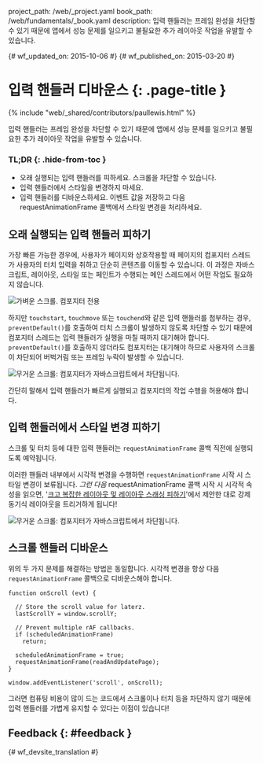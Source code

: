 project_path: /web/_project.yaml book_path: /web/fundamentals/_book.yaml description: 입력 핸들러는 프레임 완성을 차단할 수 있기 때문에 앱에서 성능 문제를 일으키고 불필요한 추가 레이아웃 작업을 유발할 수 있습니다.

{# wf_updated_on: 2015-10-06 #} {# wf_published_on: 2015-03-20 #}

# 입력 핸들러 디바운스 {: .page-title }

{% include "web/_shared/contributors/paullewis.html" %}

입력 핸들러는 프레임 완성을 차단할 수 있기 때문에 앱에서 성능 문제를 일으키고 불필요한 추가 레이아웃 작업을 유발할 수 있습니다.

### TL;DR {: .hide-from-toc }

* 오래 실행되는 입력 핸들러를 피하세요. 스크롤을 차단할 수 있습니다.
* 입력 핸들러에서 스타일을 변경하지 마세요.
* 입력 핸들러를 디바운스하세요. 이벤트 값을 저장하고 다음 requestAnimationFrame 콜백에서 스타일 변경을 처리하세요.

## 오래 실행되는 입력 핸들러 피하기

가장 빠른 가능한 경우에, 사용자가 페이지와 상호작용할 때 페이지의 컴포지터 스레드가 사용자의 터치 입력을 취하고 단순히 콘텐츠를 이동할 수 있습니다. 이 과정은 자바스크립트, 레이아웃, 스타일 또는 페인트가 수행되는 메인 스레드에서 어떤 작업도 필요하지 않습니다.

<img src="images/debounce-your-input-handlers/compositor-scroll.jpg" alt="가벼운 스크롤. 컴포지터 전용" />

하지만 `touchstart`, `touchmove` 또는 `touchend`와 같은 입력 핸들러를 첨부하는 경우, `preventDefault()`를 호출하여 터치 스크롤이 발생하지 않도록 차단할 수 있기 때문에 컴포지터 스레드는 입력 핸들러가 실행을 마칠 때까지 대기해야 합니다. `preventDefault()`를 호출하지 않더라도 컴포지터는 대기해야 하므로 사용자의 스크롤이 차단되어 버벅거림 또는 프레임 누락이 발생할 수 있습니다.

<img src="images/debounce-your-input-handlers/ontouchmove.jpg" alt="무거운 스크롤: 컴포지터가 자바스크립트에서 차단됩니다." />

간단히 말해서 입력 핸들러가 빠르게 실행되고 컴포지터의 작업 수행을 허용해야 합니다.

## 입력 핸들러에서 스타일 변경 피하기

스크롤 및 터치 등에 대한 입력 핸들러는 `requestAnimationFrame` 콜백 직전에 실행되도록 예약됩니다.

이러한 핸들러 내부에서 시각적 변경을 수행하면 `requestAnimationFrame` 시작 시 스타일 변경이 보류됩니다. *그런 다음* requestAnimationFrame 콜백 시작 시 시각적 속성을 읽으면, '[크고 복잡한 레이아웃 및 레이아웃 스래싱 피하기](avoid-large-complex-layouts-and-layout-thrashing)'에서 제안한 대로 강제 동기식 레이아웃을 트리거하게 됩니다!

<img src="images/debounce-your-input-handlers/frame-with-input.jpg" alt="무거운 스크롤: 컴포지터가 자바스크립트에서 차단됩니다." />

## 스크롤 핸들러 디바운스

위의 두 가지 문제를 해결하는 방법은 동일합니다. 시각적 변경을 항상 다음 `requestAnimationFrame` 콜백으로 디바운스해야 합니다.

    function onScroll (evt) {
    
      // Store the scroll value for laterz.
      lastScrollY = window.scrollY;
    
      // Prevent multiple rAF callbacks.
      if (scheduledAnimationFrame)
        return;
    
      scheduledAnimationFrame = true;
      requestAnimationFrame(readAndUpdatePage);
    }
    
    window.addEventListener('scroll', onScroll);
    

그러면 컴퓨팅 비용이 많이 드는 코드에서 스크롤이나 터치 등을 차단하지 않기 때문에 입력 핸들러를 가볍게 유지할 수 있다는 이점이 있습니다!

## Feedback {: #feedback }

{# wf_devsite_translation #}
